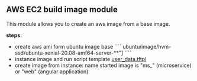 AWS EC2 build image module
---
This module allows you to create an aws image from a base image.

**steps:**
* create aws ami form ubuntu image base
´´´´
ubuntu/image/hvm-ssd/ubuntu-xenial-20.08-amf64-server-**"]
´´´´
* instance image and run script template [user_data.tftpl]()
* create image from instance: name started image is "ms_" (microservice) or "web" (angular application)




